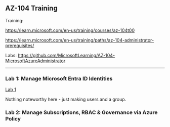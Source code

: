 ## AZ-104 Training

Training: 

https://learn.microsoft.com/en-us/training/courses/az-104t00

https://learn.microsoft.com/en-us/training/paths/az-104-administrator-prerequisites/

Labs: https://github.com/MicrosoftLearning/AZ-104-MicrosoftAzureAdministrator


---

### Lab 1: Manage Microsoft Entra ID Identities

[Lab 1](https://microsoftlearning.github.io/AZ-104-MicrosoftAzureAdministrator/Instructions/Labs/LAB_01-Manage_Entra_ID_Identities.html)

Nothing noteworthy here - just making users and a group.

### Lab 2: Manage Subscriptions, RBAC & Governance via Azure Policy



